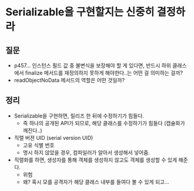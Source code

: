 # Serializable을 구현할지는 신중히 결정하라



## 질문

- p457... 인스턴스 필드 값 중 불변식을 보장해야 할 게 있다면, 반드시 하위 클래스에서 finalize 메서드를 재정의하지 못하게 해야한다..는 어떤 걸 의미하는 걸까?
- readObjectNoData 메서드의 역할은 어떤 것일까?

## 정리

- Serializable을 구현하면, 릴리즈 한 뒤에 수정하기가 힘들다.
  - 즉 하나의 공개된 API가 되므로, 해당 클래스를 수정하기가 힘들다 (캡슐화가 깨진다..)
- 직렬 버젼 UID (serial version UID)
  - 고유 식별 번호
  - 명시 하지 않았을 경우, 컴파일러가 알아서 생성해서 넣어줌.
- 직렬화를 하면, 생성자를 통해 객체를 생성하지 않고도 객체를 생성할 수 있게 해준다.
  - 위험
  - 왜? 혹시 모를 공격자가 해당 클래스 내부를 들여다 볼 수 있게 되고...